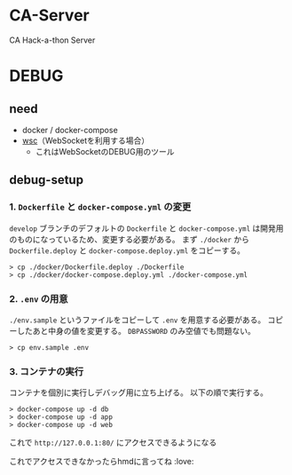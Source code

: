 # CA-Server

CA Hack-a-thon Server

# DEBUG

## need

* docker / docker-compose
* [wsc](https://github.com/danielstjules/wsc)（WebSocketを利用する場合）
  * これはWebSocketのDEBUG用のツール

## debug-setup

### 1. `Dockerfile` と `docker-compose.yml` の変更

`develop` ブランチのデフォルトの `Dockerfile` と `docker-compose.yml` は開発用のものになっているため、変更する必要がある。
まず `./docker` から `Dockerfile.deploy` と `docker-compose.deploy.yml` をコピーする。

```
> cp ./docker/Dockerfile.deploy ./Dockerfile
> cp ./docker/docker-compose.deploy.yml ./docker-compose.yml
```

### 2. `.env` の用意

`./env.sample` というファイルをコピーして `.env` を用意する必要がある。
コピーしたあと中身の値を変更する。
`DBPASSWORD` のみ空値でも問題ない。

```
> cp env.sample .env
```

### 3. コンテナの実行

コンテナを個別に実行しデバッグ用に立ち上げる。
以下の順で実行する。

```
> docker-compose up -d db
> docker-compose up -d app
> docker-compose up -d web
```

これで `http://127.0.0.1:80/` にアクセスできるようになる

これでアクセスできなかったらhmdに言ってね :love:
